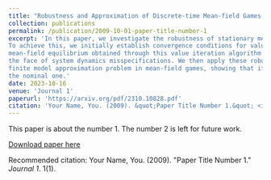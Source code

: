 ```yaml
---
title: "Robustness and Approximation of Discrete-time Mean-field Games under Discounted Cost Criterion"
collection: publications
permalink: /publication/2009-10-01-paper-title-number-1
excerpt: 'In this paper, we investigate the robustness of stationary mean-field equilibria in the presence of model uncertainties, specifically focusing on infinite-horizon discounted cost functions.
To achieve this, we initially establish convergence conditions for value iteration-based algorithms in mean-field games. Subsequently, utilizing these results, we demonstrate that the
mean-field equilibrium obtained through this value iteration algorithm remains robust even in
the face of system dynamics misspecifications. We then apply these robustness findings to the
finite model approximation problem in mean-field games, showing that if the state space quantization is fine enough, the mean-field equilibrium for the finite model closely approximates
the nominal one.'
date: 2023-10-16
venue: 'Journal 1'
paperurl: 'https://arxiv.org/pdf/2310.10828.pdf'
citation: 'Your Name, You. (2009). &quot;Paper Title Number 1.&quot; <i>Journal 1</i>. 1(1).'
---
```

This paper is about the number 1. The number 2 is left for future work.

[Download paper here](http://academicpages.github.io/files/paper1.pdf)

Recommended citation: Your Name, You. (2009). "Paper Title Number 1." <i>Journal 1</i>. 1(1).
